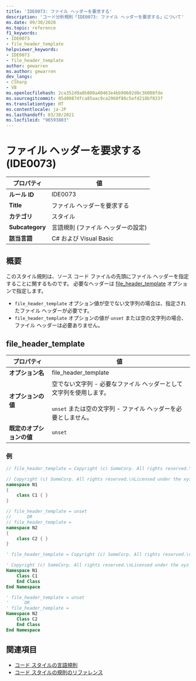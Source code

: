 ```yaml
---
title: 'IDE0073: ファイル ヘッダーを要求する'
description: 'コード分析規則「IDE0073: ファイル ヘッダーを要求する」について'
ms.date: 09/30/2020
ms.topic: reference
f1_keywords:
- IDE0073
- file_header_template
helpviewer_keywords:
- IDE0073
- file_header_template
author: gewarren
ms.author: gewarren
dev_langs:
- CSharp
- VB
ms.openlocfilehash: 2ca352d9a8b800a40463e4bb98602d0c36008fde
ms.sourcegitcommit: 05d0087dfca85aac9ca2960f86c5efd218bf833f
ms.translationtype: HT
ms.contentlocale: ja-JP
ms.lasthandoff: 03/30/2021
ms.locfileid: "96593803"
---
```

# <a name="require-file-header-ide0073"></a>ファイル ヘッダーを要求する (IDE0073)

|プロパティ|値|
|-|-|
| **ルール ID** | IDE0073 |
| **Title** | ファイル ヘッダーを要求する |
| **カテゴリ** | スタイル |
| **Subcategory** | 言語規則 (ファイル ヘッダーの設定) |
| **該当言語** | C# および Visual Basic |

## <a name="overview"></a>概要

このスタイル規則は、ソース コード ファイルの先頭にファイル ヘッダーを指定することに関するものです。 必要なヘッダーは [file_header_template](#file_header_template) オプションで指定します。

- `file_header_template` オプション値が空でない文字列の場合は、指定されたファイル ヘッダーが必要です。
- `file_header_template` オプションの値が `unset` または空の文字列の場合、ファイル ヘッダーは必要ありません。

## <a name="file_header_template"></a>file_header_template

|プロパティ|値|
|-|-|
| **オプション名** | file_header_template
| **オプションの値** | 空でない文字列 - 必要なファイル ヘッダーとして文字列を使用します。<br /><br /> `unset` または空の文字列 - ファイル ヘッダーを必要としません。 |
| **既定のオプションの値** | `unset` |

### <a name="example"></a>例

```csharp
// file_header_template = Copyright (c) SomeCorp. All rights reserved.\nLicensed under the xyz license.

// Copyright (c) SomeCorp. All rights reserved.\nLicensed under the xyz license.
namespace N1
{
    class C1 { }
}

// file_header_template = unset
//      OR
// file_header_template =
namespace N2
{
    class C2 { }
}
```

```vb
' file_header_template = Copyright (c) SomeCorp. All rights reserved.\nLicensed under the xyz license.

' Copyright (c) SomeCorp. All rights reserved.\nLicensed under the xyz license.
Namespace N1
    Class C1
    End Class
End Namespace

' file_header_template = unset
'      OR
' file_header_template =
Namespace N2
    Class C2
    End Class
End Namespace
```

## <a name="see-also"></a>関連項目

- [コード スタイルの言語規則](language-rules.md)
- [コード スタイルの規則のリファレンス](index.md)
